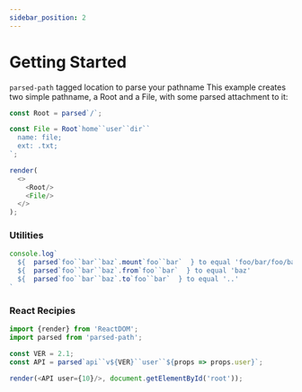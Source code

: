 ```yaml
---
sidebar_position: 2
---
```


# Getting Started

`parsed-path` tagged location to parse your pathname
This example creates two simple pathname,
a Root and a File, with some parsed attachment to it:

```js
const Root = parsed`/`;

const File = Root`home``user``dir``
  name: file;
  ext: .txt;
`;

render(
  <>
    <Root/>
    <File/>
  </>
);
```

### Utilities

```js
console.log`
  ${  parsed`foo``bar``baz`.mount`foo``bar`  } to equal 'foo/bar/foo/bar/baz'
  ${  parsed`foo``bar``baz`.from`foo``bar`  } to equal 'baz'
  ${  parsed`foo``bar``baz`.to`foo``bar`  } to equal '..'
`
```

### React Recipies

```js
import {render} from 'ReactDOM';
import parsed from 'parsed-path';

const VER = 2.1;
const API = parsed`api``v${VER}``user``${props => props.user}`;

render(<API user={10}/>, document.getElementById('root'));
```
